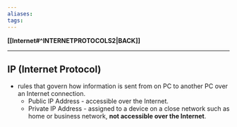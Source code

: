 ```yaml
---
aliases:
tags:
---
```

**[[Internet#^INTERNETPROTOCOLS2|BACK]]**

---
## IP (Internet Protocol)
- rules that govern how information is sent from on PC to another PC over an Internet connection.
	- Public IP Address - accessible over the Internet.
	- Private IP Address - assigned to a device on a close network such as home or business network, **not accessible over the Internet**.